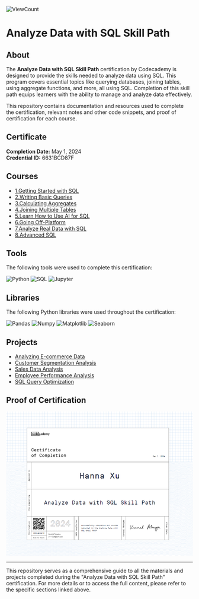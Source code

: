 ![ViewCount](https://views.whatilearened.today/views/github/hx2163/Codecademy_SQL.svg?cache=remove)

# Analyze Data with SQL Skill Path

## About

The **Analyze Data with SQL Skill Path** certification by Codecademy is designed to provide the skills needed to analyze data using SQL. This program covers essential topics like querying databases, joining tables, using aggregate functions, and more, all using SQL. Completion of this skill path equips learners with the ability to manage and analyze data effectively.

This repository contains documentation and resources used to complete the certification, relevant notes and other code snippets, and proof of certification for each course.

## Certificate

**Completion Date:** May 1, 2024  
**Credential ID:** 6631BCD87F

## Courses

- [1.Getting Started with SQL]([#](https://www.codecademy.com/learn/paths/analyze-data-with-sql/tracks/analyze-data-sql-get-started-with-sql/modules/analyze-data-sql-learn-manipulation-c4b/cheatsheet))
- [2.Writing Basic Queries](#)
- [3.Calculating Aggregates](#)
- [4.Joining Multiple Tables](#)
- [5.Learn How to Use AI for SQL](#)
- [6.Going Off-Platform](#)
- [7.Analyze Real Data with SQL](#)
- [8.Advanced SQL](#)

## Tools

The following tools were used to complete this certification:

![Python](https://img.shields.io/badge/Python-3776AB?style=for-the-badge&logo=python&logoColor=white)
![SQL](https://img.shields.io/badge/SQL-4479A1?style=for-the-badge&logo=sql&logoColor=white)
![Jupyter](https://img.shields.io/badge/Jupyter-F37626?style=for-the-badge&logo=Jupyter&logoColor=white)

## Libraries

The following Python libraries were used throughout the certification:

![Pandas](https://img.shields.io/badge/Pandas-150458?style=for-the-badge&logo=pandas&logoColor=white)
![Numpy](https://img.shields.io/badge/Numpy-013243?style=for-the-badge&logo=numpy&logoColor=white)
![Matplotlib](https://img.shields.io/badge/Matplotlib-20232A?style=for-the-badge&logo=matplotlib&logoColor=white)
![Seaborn](https://img.shields.io/badge/Seaborn-3776AB?style=for-the-badge&logo=seaborn&logoColor=white)

## Projects

- [Analyzing E-commerce Data](#)
- [Customer Segmentation Analysis](#)
- [Sales Data Analysis](#)
- [Employee Performance Analysis](#)
- [SQL Query Optimization](#)

## Proof of Certification

![Codecademy Certificate](https://github.com/hx2163/Codecademy_SQL/blob/main/Codecademy%20Certificate.PNG)

---

This repository serves as a comprehensive guide to all the materials and projects completed during the "Analyze Data with SQL Skill Path" certification. For more details or to access the full content, please refer to the specific sections linked above.
